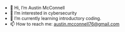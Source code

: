 - 👋 Hi, I’m Austin McConnell
- 👀 I’m interested in cybersecurity
- 🌱 I’m currently learning introductory coding.
- 📫 How to reach me: austin.mcconnell76@gmail.com

<!---
Austin-McConnell/Austin-McConnell is a ✨ special ✨ repository because its `README.md` (this file) appears on your GitHub profile.
You can click the Preview link to take a look at your changes.
--->
